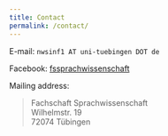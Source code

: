 ```yaml
---
title: Contact
permalink: /contact/
---
```


E-mail: `nwsinf1 AT uni-tuebingen DOT de`

Facebook: [fssprachwissenschaft](https://www.facebook.com/fssprachwissenschaft)

Mailing address:
> Fachschaft Sprachwissenschaft  
> Wilhelmstr. 19  
> 72074 Tübingen
